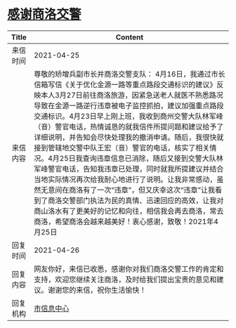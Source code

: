 # <a href="http://www.shangluo.gov.cn/zmhd/ldxxxx.jsp?urltype=leadermail.LeaderMailContentUrl&wbtreeid=1112&leadermailid=7185">感谢商洛交警</a>
| Title |                                                                                                                                                                                                             Content                                                                                                                                                                                                              |
|:-----:|----------------------------------------------------------------------------------------------------------------------------------------------------------------------------------------------------------------------------------------------------------------------------------------------------------------------------------------------------------------------------------------------------------------------------------|
| 来信时间  | 2021-04-25                                                                                                                                                                                                                                                                                                                                                                                                                       |
| 来信内容  | 尊敬的矫增兵副市长并商洛交警支队： 4月16日，我通过市长信箱写信《关于优化金源一路等重点路段交通标识的建议》反映本人3月27日前往商洛旅游，因紧急送老人就医不熟悉路况导致在金源一路逆行违章被电子监控抓拍，建议加强重点路段交通标识。4月23日早上刚上班，我收到商州交警大队林军峰（音）警官电话，热情诚恳的就我信件所提问题和建议给予了详细说明，并告知会尽快处理我的撤消申请。随后，我很快就接到管辖地交警中队王宏（音）警官的电话，核实了相关情况。4月25日我查询违章信息已消除，随后又接到交警大队林军峰警官电话，告知我违章已处理，同时就我所提建议并结合当地实际情况再次给我耐心地进行了说明。让我非常感动，虽然无意间在商洛有了一次“违章”，但又庆幸这次“违章”让我看到了商洛交警部门执法为民的真情、迅速回应的高效，让我对商山洛水有了更美好的记忆和向往，相信我会再去商洛，常去商洛，希望商洛会越来越美好！衷心感谢，致敬！2021年4月25日 |
| 回复时间  | 2021-04-26                                                                                                                                                                                                                                                                                                                                                                                                                       |
| 回复内容  | 网友你好，来信已收悉，感谢你对我们商洛交警工作的肯定和支持，欢迎您继续关注商洛，及时给我们提出宝贵的意见和建议。谢谢您的来信，祝你生活愉快！                                                                                                                                                                                                                                                                                                                                                           |
| 回复机构  | <a href="../../category/agencies/市信息中心.md">市信息中心</a>                                                                                                                                                                                                                                                                                                                                                                             |